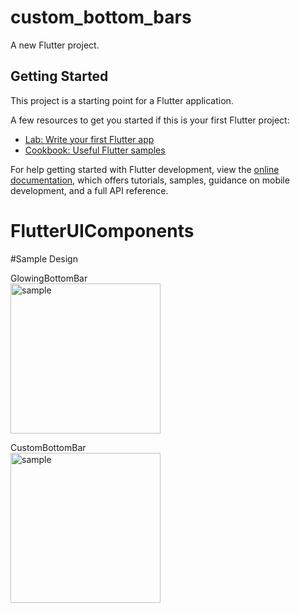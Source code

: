 # custom_bottom_bars

A new Flutter project.

## Getting Started

This project is a starting point for a Flutter application.

A few resources to get you started if this is your first Flutter project:

- [Lab: Write your first Flutter app](https://docs.flutter.dev/get-started/codelab)
- [Cookbook: Useful Flutter samples](https://docs.flutter.dev/cookbook)

For help getting started with Flutter development, view the
[online documentation](https://docs.flutter.dev/), which offers tutorials,
samples, guidance on mobile development, and a full API reference.
# FlutterUIComponents

#Sample Design

GlowingBottomBar<br>
<img alt="sample" width="240" src=https://github.com/user-attachments/assets/a2017a50-5453-4a2e-a33c-47cb1b91c73b>

CustomBottomBar<br>
<img alt="sample" width="240" src=https://github.com/user-attachments/assets/0af525b0-8e97-4d8a-808d-4002339f547a>


